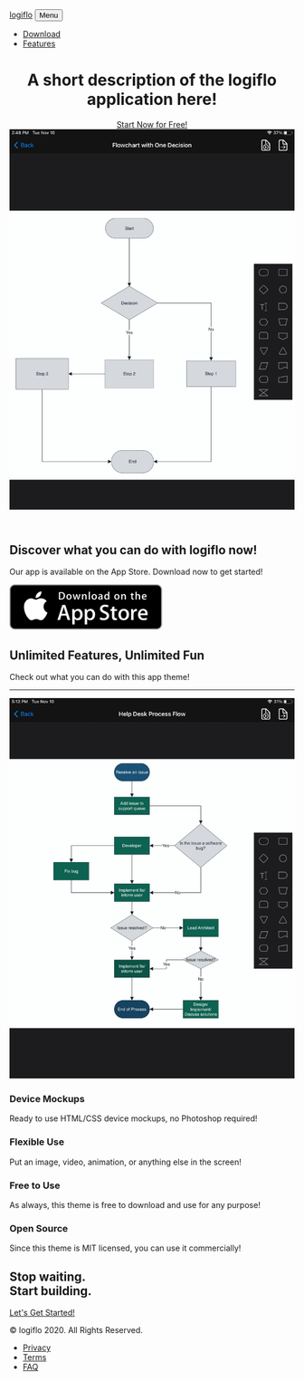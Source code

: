 <!DOCTYPE html>
<html lang="en">

<head>

  <meta charset="utf-8">
  <meta name="viewport" content="width=device-width, initial-scale=1, shrink-to-fit=no">
  <meta name="description" content="">
  <meta name="author" content="">

  <title>logiflo Landing Page</title>

  <!-- Bootstrap core CSS -->
  <link href="vendor/bootstrap/css/bootstrap.min.css" rel="stylesheet">

  <!-- Custom fonts for this template -->
  <link href="vendor/fontawesome-free/css/all.min.css" rel="stylesheet">
  <link rel="stylesheet" href="vendor/simple-line-icons/css/simple-line-icons.css">
  <link href="https://fonts.googleapis.com/css?family=Lato" rel="stylesheet">
  <link href="https://fonts.googleapis.com/css?family=Catamaran:100,200,300,400,500,600,700,800,900" rel="stylesheet">
  <link href="https://fonts.googleapis.com/css?family=Muli" rel="stylesheet">

  <!-- Plugin CSS -->
  <link rel="stylesheet" href="device-mockups/device-mockups.min.css">

  <!-- Custom styles for this template -->
  <link href="css/new-age.min.css" rel="stylesheet">

</head>

<body id="page-top">

  <!-- Navigation -->
  <nav class="navbar navbar-expand-lg navbar-light fixed-top" id="mainNav">
    <div class="container">
      <a class="navbar-brand js-scroll-trigger" href="#page-top">logiflo</a>
      <button class="navbar-toggler navbar-toggler-right" type="button" data-toggle="collapse" data-target="#navbarResponsive" aria-controls="navbarResponsive" aria-expanded="false" aria-label="Toggle navigation">
        Menu
        <i class="fas fa-bars"></i>
      </button>
      <div class="collapse navbar-collapse" id="navbarResponsive">
        <ul class="navbar-nav ml-auto">
          <li class="nav-item">
            <a class="nav-link js-scroll-trigger" href="#download">Download</a>
          </li>
          <li class="nav-item">
            <a class="nav-link js-scroll-trigger" href="#features">Features</a>
          </li>
          <!--<li class="nav-item">
            <a class="nav-link js-scroll-trigger" href="#contact">Contact</a>
          </li>-->
        </ul>
      </div>
    </div>
  </nav>

  <header class="masthead">
    <div class="container h-100">
      <div class="row h-100">
        <div class="col-lg-7 my-auto">
          <div class="header-content mx-auto">
            <h1 class="mb-5">A short description of the logiflo application here!</h1>
            <a href="#download" class="btn btn-outline btn-xl js-scroll-trigger">Start Now for Free!</a>
          </div>
        </div>
        <div class="col-lg-5 my-auto">
          <div class="device-container">
            <!--<div class="device-mockup iphone6_plus portrait white">-->
              <div class="device-mockup ipad_pro portrait silver">
              <div class="device">
                <div class="screen">
                  <!-- Demo image for screen mockup, you can put an image here, some HTML, an animation, video, or anything else! -->
                  <img src="img/screenshot_1.PNG" class="img-fluid" alt="">
                </div>
                <div class="button">
                  <!-- You can hook the "home button" to some JavaScript events or just remove it -->
                </div>
              </div>
            </div>
          </div>
        </div>
      </div>
    </div>
  </header>

  <section class="download bg-primary text-center" id="download">
    <div class="container">
      <div class="row">
        <div class="col-md-8 mx-auto">
          <h2 class="section-heading">Discover what you can do with logiflo now!</h2>
          <p>Our app is available on the App Store. Download now to get started!</p>
          <div class="badges">
            <!--<a class="badge-link" href="#"><img src="img/google-play-badge.svg" alt=""></a>-->
            <a class="badge-link" href="#"><img src="img/app-store-badge.svg" alt=""></a>
          </div>
        </div>
      </div>
    </div>
  </section>

  <section class="features" id="features">
    <div class="container">
      <div class="section-heading text-center">
        <h2>Unlimited Features, Unlimited Fun</h2>
        <p class="text-muted">Check out what you can do with this app theme!</p>
        <hr>
      </div>
      <div class="row">
        <div class="col-lg-4 my-auto">
          <div class="device-container">
            <div class="device-mockup ipad_pro portrait silver">
              <div class="device">
                <div class="screen">
                  <!-- Demo image for screen mockup, you can put an image here, some HTML, an animation, video, or anything else! -->
                  <img src="img/screenshot_2.PNG" class="img-fluid" alt="">
                </div>
                <div class="button">
                  <!-- You can hook the "home button" to some JavaScript events or just remove it -->
                </div>
              </div>
            </div>
          </div>
        </div>
        <div class="col-lg-8 my-auto">
          <div class="container-fluid">
            <div class="row">
              <div class="col-lg-6">
                <div class="feature-item">
                  <i class="icon-screen-smartphone text-primary"></i>
                  <h3>Device Mockups</h3>
                  <p class="text-muted">Ready to use HTML/CSS device mockups, no Photoshop required!</p>
                </div>
              </div>
              <div class="col-lg-6">
                <div class="feature-item">
                  <i class="icon-camera text-primary"></i>
                  <h3>Flexible Use</h3>
                  <p class="text-muted">Put an image, video, animation, or anything else in the screen!</p>
                </div>
              </div>
            </div>
            <div class="row">
              <div class="col-lg-6">
                <div class="feature-item">
                  <i class="icon-present text-primary"></i>
                  <h3>Free to Use</h3>
                  <p class="text-muted">As always, this theme is free to download and use for any purpose!</p>
                </div>
              </div>
              <div class="col-lg-6">
                <div class="feature-item">
                  <i class="icon-lock-open text-primary"></i>
                  <h3>Open Source</h3>
                  <p class="text-muted">Since this theme is MIT licensed, you can use it commercially!</p>
                </div>
              </div>
            </div>
          </div>
        </div>
      </div>
    </div>
  </section>

  <section class="cta">
    <div class="cta-content">
      <div class="container">
        <h2>Stop waiting.<br>Start building.</h2>
        <a href="#contact" class="btn btn-outline btn-xl js-scroll-trigger">Let's Get Started!</a>
      </div>
    </div>
    <div class="overlay"></div>
  </section>

  <!--<section class="contact bg-primary" id="contact">
    <div class="container">
      <h2>We
        <i class="fas fa-heart"></i>
        new friends!</h2>
      <ul class="list-inline list-social">
        <li class="list-inline-item social-twitter">
          <a href="#">
            <i class="fab fa-twitter"></i>
          </a>
        </li>
        <li class="list-inline-item social-facebook">
          <a href="#">
            <i class="fab fa-facebook-f"></i>
          </a>
        </li>
        <li class="list-inline-item social-google-plus">
          <a href="#">
            <i class="fab fa-google-plus-g"></i>
          </a>
        </li>
      </ul>
    </div>
  </section>-->

  <footer>
    <div class="container">
      <p>&copy; logiflo 2020. All Rights Reserved.</p>
      <ul class="list-inline">
        <li class="list-inline-item">
          <a href="#">Privacy</a>
        </li>
        <li class="list-inline-item">
          <a href="#">Terms</a>
        </li>
        <li class="list-inline-item">
          <a href="#">FAQ</a>
        </li>
      </ul>
    </div>
  </footer>

  <!-- Bootstrap core JavaScript -->
  <script src="vendor/jquery/jquery.min.js"></script>
  <script src="vendor/bootstrap/js/bootstrap.bundle.min.js"></script>

  <!-- Plugin JavaScript -->
  <script src="vendor/jquery-easing/jquery.easing.min.js"></script>

  <!-- Custom scripts for this template -->
  <script src="js/new-age.min.js"></script>

</body>

</html>
